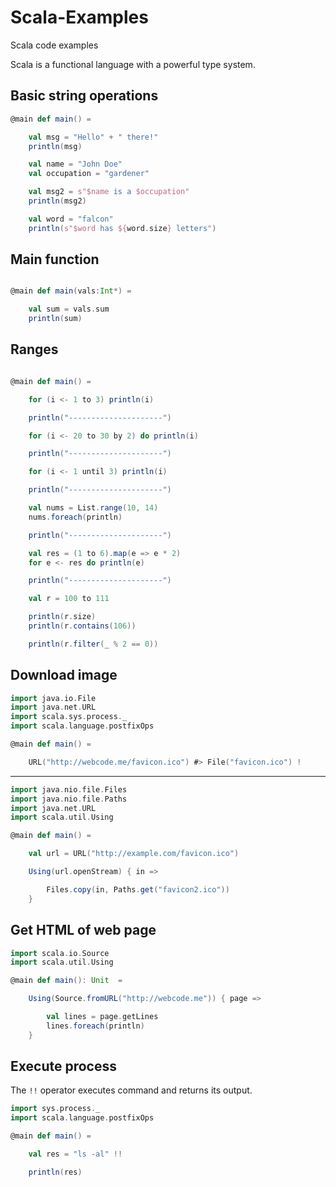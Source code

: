 # Scala-Examples
Scala code examples

Scala is a functional language with a powerful type system.  


## Basic string operations

```scala
@main def main() = 

    val msg = "Hello" + " there!"
    println(msg)

    val name = "John Doe"
    val occupation = "gardener"

    val msg2 = s"$name is a $occupation"
    println(msg2)

    val word = "falcon"
    println(s"$word has ${word.size} letters")
  ```

## Main function

```scala

@main def main(vals:Int*) =

    val sum = vals.sum
    println(sum)
```

## Ranges

```scala

@main def main() = 

    for (i <- 1 to 3) println(i)

    println("---------------------")

    for (i <- 20 to 30 by 2) do println(i)

    println("---------------------")

    for (i <- 1 until 3) println(i)

    println("---------------------")

    val nums = List.range(10, 14)
    nums.foreach(println)

    println("---------------------")

    val res = (1 to 6).map(e => e * 2)
    for e <- res do println(e)

    println("---------------------")

    val r = 100 to 111

    println(r.size)
    println(r.contains(106))

    println(r.filter(_ % 2 == 0))
```

## Download image

```scala
import java.io.File
import java.net.URL
import scala.sys.process._
import scala.language.postfixOps

@main def main() =

    URL("http://webcode.me/favicon.ico") #> File("favicon.ico") !
```

---

```scala
import java.nio.file.Files
import java.nio.file.Paths
import java.net.URL
import scala.util.Using

@main def main() =

    val url = URL("http://example.com/favicon.ico")

    Using(url.openStream) { in =>

        Files.copy(in, Paths.get("favicon2.ico"))
    }
```


## Get HTML of web page

```scala
import scala.io.Source
import scala.util.Using

@main def main(): Unit  =

    Using(Source.fromURL("http://webcode.me")) { page =>

        val lines = page.getLines
        lines.foreach(println)
    }
```

## Execute process

The `!!` operator executes command and returns its output.  

```scala
import sys.process._
import scala.language.postfixOps

@main def main() = 

    val res = "ls -al" !!

    println(res)
```
